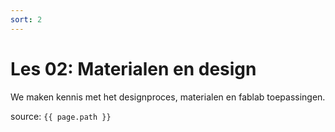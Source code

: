 ```yaml
---
sort: 2
---
```


# Les 02: Materialen en design

We maken kennis met het designproces, materialen en fablab toepassingen.

source: `{{ page.path }}`
